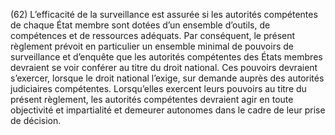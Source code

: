 (62) L’efficacité de la surveillance est assurée si les autorités compétentes de chaque État membre sont dotées d’un ensemble d’outils, de compétences et de ressources adéquats. Par conséquent, le présent règlement prévoit en particulier un ensemble minimal de pouvoirs de surveillance et d’enquête que les autorités compétentes des États membres devraient se voir conférer au titre du droit national. Ces pouvoirs devraient s’exercer, lorsque le droit national l’exige, sur demande auprès des autorités judiciaires compétentes. Lorsqu’elles exercent leurs pouvoirs au titre du présent règlement, les autorités compétentes devraient agir en toute objectivité et impartialité et demeurer autonomes dans le cadre de leur prise de décision.